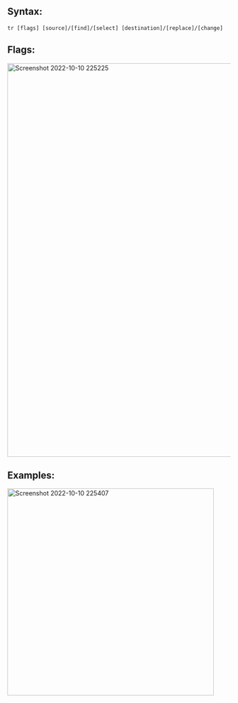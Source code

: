 ## Syntax: 
```
tr [flags] [source]/[find]/[select] [destination]/[replace]/[change]
```

## Flags:

<img width="886" alt="Screenshot 2022-10-10 225225" src="https://user-images.githubusercontent.com/90236635/194921338-1c68f660-e241-40e4-823e-a664f35eeb70.png">


## Examples:

<img width="466" alt="Screenshot 2022-10-10 225407" src="https://user-images.githubusercontent.com/90236635/194921597-867d4d3d-6c00-4171-b7e6-0849da9d72fe.png">

